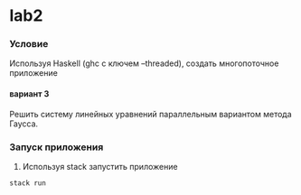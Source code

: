 # lab2
### Условие 
Используя Haskell (ghc с ключем –threaded), создать многопоточное приложение
#### вариант 3
Решить систему линейных уравнений параллельным вариантом метода Гаусса. 

### Запуск приложения
1. Используя stack запустить приложение
```
stack run
```